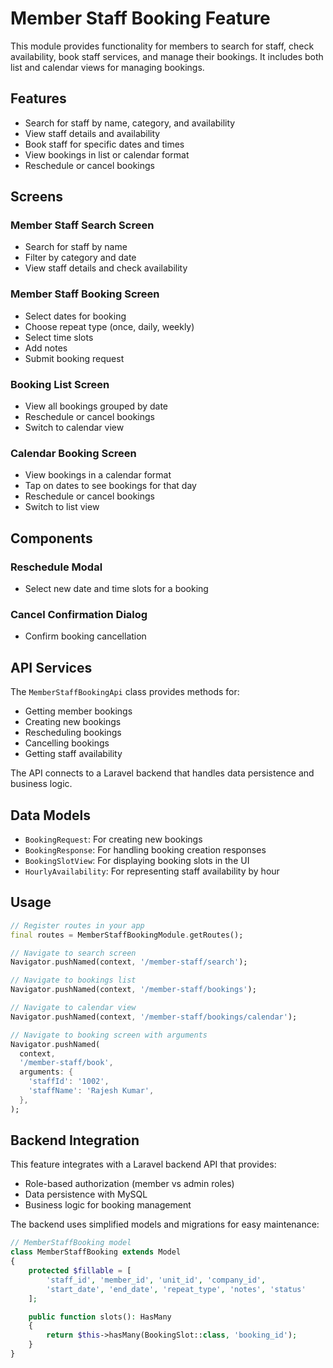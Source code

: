 # Member Staff Booking Feature

This module provides functionality for members to search for staff, check availability, book staff services, and manage their bookings. It includes both list and calendar views for managing bookings.

## Features

- Search for staff by name, category, and availability
- View staff details and availability
- Book staff for specific dates and times
- View bookings in list or calendar format
- Reschedule or cancel bookings

## Screens

### Member Staff Search Screen
- Search for staff by name
- Filter by category and date
- View staff details and check availability

### Member Staff Booking Screen
- Select dates for booking
- Choose repeat type (once, daily, weekly)
- Select time slots
- Add notes
- Submit booking request

### Booking List Screen
- View all bookings grouped by date
- Reschedule or cancel bookings
- Switch to calendar view

### Calendar Booking Screen
- View bookings in a calendar format
- Tap on dates to see bookings for that day
- Reschedule or cancel bookings
- Switch to list view

## Components

### Reschedule Modal
- Select new date and time slots for a booking

### Cancel Confirmation Dialog
- Confirm booking cancellation

## API Services

The `MemberStaffBookingApi` class provides methods for:
- Getting member bookings
- Creating new bookings
- Rescheduling bookings
- Cancelling bookings
- Getting staff availability

The API connects to a Laravel backend that handles data persistence and business logic.

## Data Models

- `BookingRequest`: For creating new bookings
- `BookingResponse`: For handling booking creation responses
- `BookingSlotView`: For displaying booking slots in the UI
- `HourlyAvailability`: For representing staff availability by hour

## Usage

```dart
// Register routes in your app
final routes = MemberStaffBookingModule.getRoutes();

// Navigate to search screen
Navigator.pushNamed(context, '/member-staff/search');

// Navigate to bookings list
Navigator.pushNamed(context, '/member-staff/bookings');

// Navigate to calendar view
Navigator.pushNamed(context, '/member-staff/bookings/calendar');

// Navigate to booking screen with arguments
Navigator.pushNamed(
  context,
  '/member-staff/book',
  arguments: {
    'staffId': '1002',
    'staffName': 'Rajesh Kumar',
  },
);
```

## Backend Integration

This feature integrates with a Laravel backend API that provides:

- Role-based authorization (member vs admin roles)
- Data persistence with MySQL
- Business logic for booking management

The backend uses simplified models and migrations for easy maintenance:

```php
// MemberStaffBooking model
class MemberStaffBooking extends Model
{
    protected $fillable = [
        'staff_id', 'member_id', 'unit_id', 'company_id',
        'start_date', 'end_date', 'repeat_type', 'notes', 'status'
    ];

    public function slots(): HasMany
    {
        return $this->hasMany(BookingSlot::class, 'booking_id');
    }
}
```
